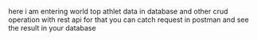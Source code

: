 here i am entering world top athlet data in database and other crud operation with rest api for that you can catch request in postman and see the result in your database 
